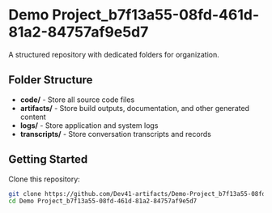 # Demo Project_b7f13a55-08fd-461d-81a2-84757af9e5d7
A structured repository with dedicated folders for organization.

## Folder Structure

- **code/** - Store all source code files
- **artifacts/** - Store build outputs, documentation, and other generated content
- **logs/** - Store application and system logs
- **transcripts/** - Store conversation transcripts and records

## Getting Started

Clone this repository:
```bash
git clone https://github.com/Dev41-artifacts/Demo-Project_b7f13a55-08fd-461d-81a2-84757af9e5d7
cd Demo Project_b7f13a55-08fd-461d-81a2-84757af9e5d7
```
